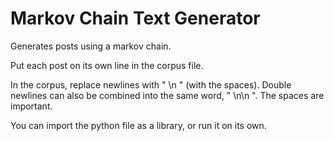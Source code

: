 # Markov Chain Text Generator

Generates posts using a markov chain.

Put each post on its own line in the corpus file.

In the corpus, replace newlines with " \n " (with the spaces). Double newlines can also be combined into the same word, " \n\n ". The spaces are important.

You can import the python file as a library, or run it on its own.
